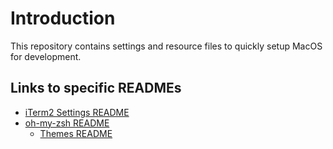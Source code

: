 # Introduction
This repository contains settings and resource files to quickly setup MacOS for development.

## Links to specific READMEs

- [iTerm2 Settings README](iTerm2/README.md)
- [oh-my-zsh README](oh-my-zsh/README.md)
  - [Themes README](oh-my-zsh/themes/README.md)